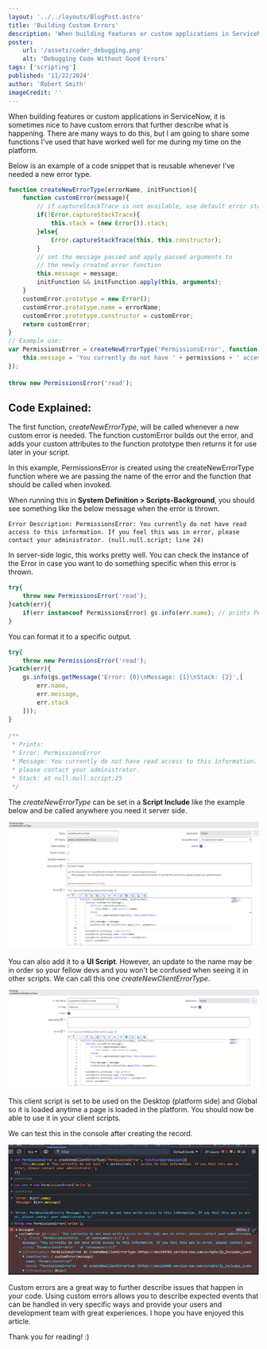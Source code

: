 ```yaml
---
layout: '../../layouts/BlogPost.astro'
title: 'Building Custom Errors'
description: 'When building features or custom applications in ServiceNow, it is sometimes nice to have custom errors that further describe what is happening.'
poster: 
    url: '/assets/coder_debugging.png'
    alt: 'Debugging Code Without Good Errors'
tags: ['scripting']
published: '11/22/2024'
author: 'Robert Smith'
imageCredit: ''
---
```


When building features or custom applications in ServiceNow, it is sometimes nice to have custom errors that further describe what is happening. There are many ways to do this, but I am going to share some functions I've used that have worked well for me during my time on the platform.

Below is an example of a code snippet that is reusable whenever I've needed a new error type.

```js
function createNewErrorType(errorName, initFunction){
	function customError(message){
		// if captureStackTrace is not available, use default error stack
		if(!Error.captureStackTrace){
			this.stack = (new Error()).stack;
		}else{
			Error.captureStackTrace(this, this.constructor);
		}
		// set the message passed and apply passed arguments to 
		// the newly created error function
		this.message = message;
		initFunction && initFunction.apply(this, arguments);
	}
	customError.prototype = new Error();
	customError.prototype.name = errorName;
	customError.prototype.constructor = customError;
	return customError;
}
// Example use: 
var PermissionsError = createNewErrorType('PermissionsError', function(permissions){
	this.message = 'You currently do not have ' + permissions + ' access to this information. If you feel this was in error, please contact your administrator.';
});

throw new PermissionsError('read');
```

## Code Explained:
The first function, _createNewErrorType_, will be called whenever a new custom error is needed. The function customError builds out the error, and adds your custom attributes to the function prototype then returns it for use later in your script.

In this example, PermissionsError is created using the createNewErrorType function where we are passing the name of the error and the function that should be called when invoked.

When running this in **System Definition > Scripts-Background**, you should see something like the below message when the error is thrown.

```
Error Description: PermissionsError: You currently do not have read access to this information. If you feel this was in error, please contact your administrator. (null.null.script; line 24)
```

In server-side logic, this works pretty well. You can check the instance of the Error in case you want to do something specific when this error is thrown.

```js
try{
	throw new PermissionsError('read');
}catch(err){
	if(err instanceof PermissionsError) gs.info(err.name); // prints PermissionsError
} 
```

You can format it to a specific output.
```js
try{
	throw new PermissionsError('read');
}catch(err){
	gs.info(gs.getMessage('Error: {0}\nMessage: {1}\nStack: {2}',[
		err.name,
		err.message,
		err.stack
	]));
} 

/**
 * Prints:
 * Error: PermissionsError
 * Message: You currently do not have read access to this information. If you feel this was in error, 
 * please contact your administrator.
 * Stack: at null.null.script:25
 */
```

The _createNewErrorType_ can be set in a **Script Include** like the example below and be called anywhere you need it server side.

![Create New Error Type Script Include Image](../../assets/createNewErrorType.png)

You can also add it to a **UI Script**. However, an update to the name may be in order so your fellow devs and you won't be confused when seeing it in other scripts. We can call this one _createNewClientErrorType_.

![Create New Error Type UI Script Image](../../assets/createNewClientErrorType.png)

This client script is set to be used on the Desktop (platform side) and Global so it is loaded anytime a page is loaded in the platform. You should now be able to use it in your client scripts.

We can test this in the console after creating the record.

![Create New Error Type Script Include Image](../../assets/createNewClientErrorType_console.png)


Custom errors are a great way to further describe issues that happen in your code. Using custom errors allows you to describe expected events that can be handled in very specific ways and provide your users and development team with great experiences. I hope you have enjoyed this article.

Thank you for reading! :)